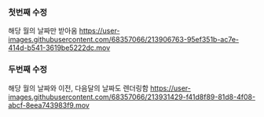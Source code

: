 ### 첫번째 수정
해당 월의 날짜만 받아옴
https://user-images.githubusercontent.com/68357066/213906763-95ef351b-ac7e-414d-b541-3619be5222dc.mov


### 두번째 수정
해당 월의 날짜와 이전, 다음달의 날짜도 렌더링함
https://user-images.githubusercontent.com/68357066/213931429-f41d8f89-81d8-4f08-abcf-8eea743983f9.mov

